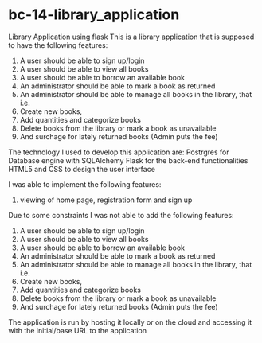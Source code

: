 # bc-14-library_application
Library Application using flask
This is a library application that is supposed to have the following features:

1. A user should be able to sign up/login
2. A user should be able to view all books
3. A user should be able to borrow an available book
4. An administrator should be able to mark a book as returned
5. An administrator should be able to manage all books in the library, that i.e.
6. Create new books,
7. Add quantities and categorize books
8. Delete books from the library or mark a book as unavailable
9. And surchage for lately returned books (Admin puts the fee)


The technology   I used to develop this application are:
Postrgres for Database engine with SQLAlchemy
Flask for the back-end functionalities 
HTML5 and CSS to design the user interface



I was able to implement the following features:
1. viewing of home page, registration form and sign up


Due to some constraints I was not able to add the following features:
1. A user should be able to sign up/login
2. A user should be able to view all books
3. A user should be able to borrow an available book
4. An administrator should be able to mark a book as returned
5. An administrator should be able to manage all books in the library, that i.e.
6. Create new books,
7. Add quantities and categorize books
8. Delete books from the library or mark a book as unavailable
9. And surchage for lately returned books (Admin puts the fee)




The application is run by hosting it locally or on the cloud and accessing it 
with the initial/base URL to the application
